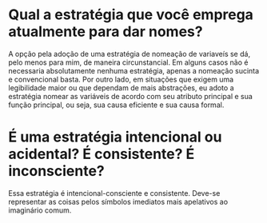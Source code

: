 # Qual a estratégia que você emprega atualmente para dar nomes?

A opção pela adoção de uma estratégia de nomeação de variaveís se dá, pelo menos para mim, de maneira circunstancial. Em alguns casos não é necessaria absolutamente nenhuma estratégia, apenas a nomeação sucinta e convencional basta. Por outro lado, em situações que exigem uma legibilidade maior ou que dependam de mais abstrações, eu adoto a estratégia  nomear as variáveis de acordo com seu atributo principal e sua função principal, ou seja, sua causa eficiente e sua causa formal.

# É uma estratégia intencional ou acidental? É consistente? É inconsciente?

Essa estratégia é intencional-consciente e consistente. Deve-se representar as coisas pelos símbolos imediatos mais apelativos ao imaginário comum. 